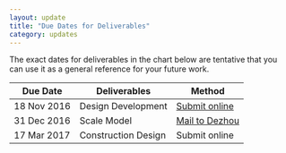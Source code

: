 ```yaml
---
layout: update
title: "Due Dates for Deliverables"
category: updates
---
```


The exact dates for deliverables in the chart below are tentative that you can use it as a general reference for your future work.

<table class="table table-striped">
	<thead>
		<tr>
			<th>Due Date</th>
			<th>Deliverables</th>
			<th>Method</th>
		</tr>
	</thead>
	<tbody>
		<tr>
			<td>18 Nov 2016</td>
			<td>Design Development</td>
			<td><a href="{{ site.baseurl }}/pages/submission_dd.html">Submit online</a></td>
		</tr>
		<tr>
			<td>31 Dec 2016</td>
			<td>Scale Model</td>
			<td><a href="{{ site.baseurl }}/pages/submission_sm.html">Mail to Dezhou</a></td>
		</tr>
		<tr>
			<td>17 Mar 2017</td>
			<td>Construction Design</td>
			<td>Submit online</td>
		</tr>
	</tbody>
</table>
